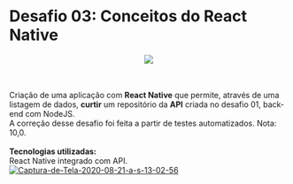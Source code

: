 # Desafio 03: Conceitos do React Native
<p align="center">
  <img src="https://camo.githubusercontent.com/8c13dc2618dbd7f76d1d574350b98fdee1335ce5/68747470733a2f2f726f636b6574736561742d63646e2e73332d73612d656173742d312e616d617a6f6e6177732e636f6d2f626f6f7463616d702d6865616465722e706e67"/>
</p>
<br><br>
Criação de uma aplicação com <b>React Native</b> que permite, através de uma listagem de dados, <b>curtir</b> um repositório da <b>API</b> criada no desafio 01, back-end com NodeJS.
<br>
A correção desse desafio foi feita a partir de testes automatizados. Nota: 10,0.
<br><br>
<b>Tecnologias utilizadas:</b>
<br>
React Native integrado com API.
<br>
<a href="https://ibb.co/BjBPT9G"><img src="https://i.ibb.co/BjBPT9G/Captura-de-Tela-2020-08-21-a-s-13-02-56.png" alt="Captura-de-Tela-2020-08-21-a-s-13-02-56" border="0"></a>
